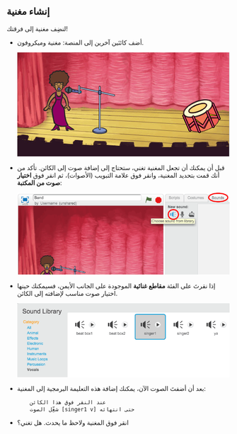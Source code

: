 ## إنشاء مغنية

لنضِف مغنية إلى فرقتك!

+ أضف كائنَين آخرين إلى المنصة: مغنية وميكروفون.

	![screenshot](images/band-singer-mic.png)

+ قبل أن يمكنك أن تجعل المغنية تغني، ستحتاج إلى إضافة صوت إلى الكائن. تأكد من أنك قمت بتحديد المغنية، وانقر فوق علامة التبويب (الأصوات)، ثم انقر فوق **اختيار صوت من المكتبة**:

	![screenshot](images/band-import-sound.png)

+ إذا نقرتَ على الفئة **مقاطع غنائية** الموجودة على الجانب الأيمن، فسيمكنك حينها اختيار صوت مناسب لإضافته إلى الكائن.

	![screenshot](images/band-choose-sound.png)

+ بعد أن أضفتَ الصوت الآن، يمكنك إضافة هذه التعليمة البرمجية إلى المغنية:

	```blocks
		عند النقر فوق هذا الكائن
		شغِّل الصوت [singer1 v] حتى انتهائه
	```

+ انقر فوق المغنية ولاحظ ما يحدث. هل تغني؟
